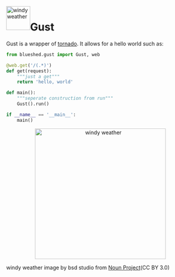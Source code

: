 <div style="float: left;">
<img src="https://s3.eu-west-1.amazonaws.com/blueshed.info/published/noun-windy-weather-6420809.svg" width="64" title="windy weather">
</div>

# Gust

Gust is a wrapper of [tornado](https://www.tornadoweb.org/en/stable/). It allows for a hello world such as:

```python
from blueshed.gust import Gust, web

@web.get('/(.*)')
def get(request):
    """just a get"""
    return 'hello, world'

def main():
    """seperate construction from run"""
    Gust().run()

if __name__ == '__main__':
    main()
```

<p align="center">
  <img src="https://s3.eu-west-1.amazonaws.com/blueshed.info/published/noun-windy-weather-6420809.svg" width="350" title="windy weather">
</p>

windy weather image by bsd studio from [Noun Project](https://thenounproject.com/browse/icons/term/windy-weather/)(CC BY 3.0)
